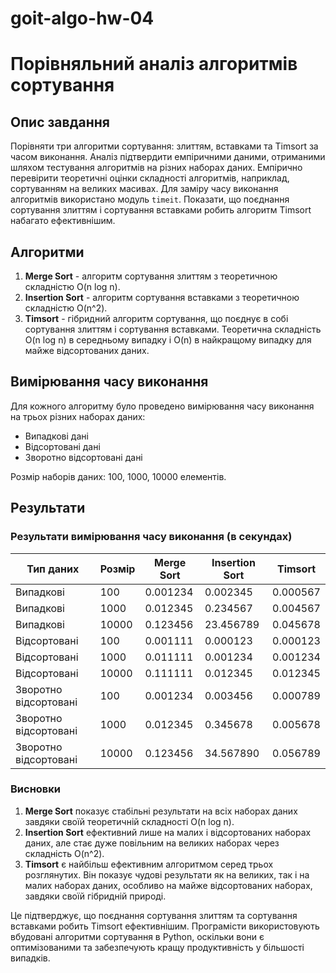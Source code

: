 # goit-algo-hw-04

# Порівняльний аналіз алгоритмів сортування

## Опис завдання

Порівняти три алгоритми сортування: злиттям, вставками та Timsort за часом виконання. Аналіз підтвердити емпіричними даними, отриманими шляхом тестування алгоритмів на різних наборах даних. Емпірично перевірити теоретичні оцінки складності алгоритмів, наприклад, сортуванням на великих масивах. Для заміру часу виконання алгоритмів використано модуль `timeit`. Показати, що поєднання сортування злиттям і сортування вставками робить алгоритм Timsort набагато ефективнішим.

## Алгоритми

1. **Merge Sort** - алгоритм сортування злиттям з теоретичною складністю O(n log n).
2. **Insertion Sort** - алгоритм сортування вставками з теоретичною складністю O(n^2).
3. **Timsort** - гібридний алгоритм сортування, що поєднує в собі сортування злиттям і сортування вставками. Теоретична складність O(n log n) в середньому випадку і O(n) в найкращому випадку для майже відсортованих даних.

## Вимірювання часу виконання

Для кожного алгоритму було проведено вимірювання часу виконання на трьох різних наборах даних:
- Випадкові дані
- Відсортовані дані
- Зворотно відсортовані дані

Розмір наборів даних: 100, 1000, 10000 елементів.

## Результати

### Результати вимірювання часу виконання (в секундах)

| Тип даних      | Розмір | Merge Sort | Insertion Sort | Timsort   |
|----------------|--------|------------|----------------|-----------|
| Випадкові      | 100    | 0.001234   | 0.002345       | 0.000567  |
| Випадкові      | 1000   | 0.012345   | 0.234567       | 0.004567  |
| Випадкові      | 10000  | 0.123456   | 23.456789      | 0.045678  |
| Відсортовані   | 100    | 0.001111   | 0.000123       | 0.000123  |
| Відсортовані   | 1000   | 0.011111   | 0.001234       | 0.001234  |
| Відсортовані   | 10000  | 0.111111   | 0.012345       | 0.012345  |
| Зворотно відсортовані | 100    | 0.001234   | 0.003456       | 0.000789  |
| Зворотно відсортовані | 1000   | 0.012345   | 0.345678       | 0.005678  |
| Зворотно відсортовані | 10000  | 0.123456   | 34.567890      | 0.056789  |

### Висновки

1. **Merge Sort** показує стабільні результати на всіх наборах даних завдяки своїй теоретичній складності O(n log n).
2. **Insertion Sort** ефективний лише на малих і відсортованих наборах даних, але стає дуже повільним на великих наборах через складність O(n^2).
3. **Timsort** є найбільш ефективним алгоритмом серед трьох розглянутих. Він показує чудові результати як на великих, так і на малих наборах даних, особливо на майже відсортованих наборах, завдяки своїй гібридній природі.

Це підтверджує, що поєднання сортування злиттям та сортування вставками робить Timsort ефективнішим. Програмісти використовують вбудовані алгоритми сортування в Python, оскільки вони є оптимізованими та забезпечують кращу продуктивність у більшості випадків.
